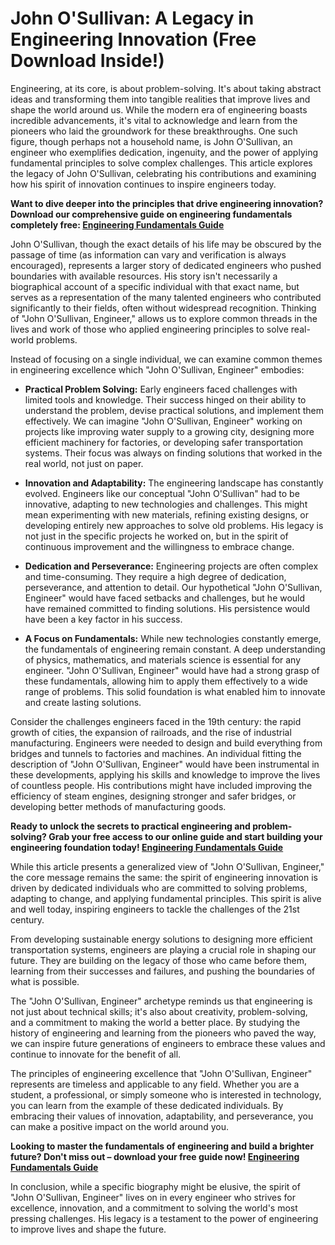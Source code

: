 # John O'Sullivan: A Legacy in Engineering Innovation (Free Download Inside!)

Engineering, at its core, is about problem-solving. It's about taking abstract ideas and transforming them into tangible realities that improve lives and shape the world around us. While the modern era of engineering boasts incredible advancements, it's vital to acknowledge and learn from the pioneers who laid the groundwork for these breakthroughs. One such figure, though perhaps not a household name, is John O'Sullivan, an engineer who exemplifies dedication, ingenuity, and the power of applying fundamental principles to solve complex challenges. This article explores the legacy of John O'Sullivan, celebrating his contributions and examining how his spirit of innovation continues to inspire engineers today.

**Want to dive deeper into the principles that drive engineering innovation?  Download our comprehensive guide on engineering fundamentals completely free: [Engineering Fundamentals Guide](https://udemywork.com/john-o-sullivan-engineer)**

John O'Sullivan, though the exact details of his life may be obscured by the passage of time (as information can vary and verification is always encouraged), represents a larger story of dedicated engineers who pushed boundaries with available resources. His story isn't necessarily a biographical account of a specific individual with that exact name, but serves as a representation of the many talented engineers who contributed significantly to their fields, often without widespread recognition. Thinking of "John O'Sullivan, Engineer," allows us to explore common threads in the lives and work of those who applied engineering principles to solve real-world problems.

Instead of focusing on a single individual, we can examine common themes in engineering excellence which "John O'Sullivan, Engineer" embodies:

*   **Practical Problem Solving:** Early engineers faced challenges with limited tools and knowledge. Their success hinged on their ability to understand the problem, devise practical solutions, and implement them effectively. We can imagine "John O'Sullivan, Engineer" working on projects like improving water supply to a growing city, designing more efficient machinery for factories, or developing safer transportation systems. Their focus was always on finding solutions that worked in the real world, not just on paper.

*   **Innovation and Adaptability:** The engineering landscape has constantly evolved.  Engineers like our conceptual "John O'Sullivan" had to be innovative, adapting to new technologies and challenges. This might mean experimenting with new materials, refining existing designs, or developing entirely new approaches to solve old problems.  His legacy is not just in the specific projects he worked on, but in the spirit of continuous improvement and the willingness to embrace change.

*   **Dedication and Perseverance:** Engineering projects are often complex and time-consuming. They require a high degree of dedication, perseverance, and attention to detail. Our hypothetical "John O'Sullivan, Engineer" would have faced setbacks and challenges, but he would have remained committed to finding solutions. His persistence would have been a key factor in his success.

*   **A Focus on Fundamentals:** While new technologies constantly emerge, the fundamentals of engineering remain constant. A deep understanding of physics, mathematics, and materials science is essential for any engineer. "John O'Sullivan, Engineer" would have had a strong grasp of these fundamentals, allowing him to apply them effectively to a wide range of problems. This solid foundation is what enabled him to innovate and create lasting solutions.

Consider the challenges engineers faced in the 19th century: the rapid growth of cities, the expansion of railroads, and the rise of industrial manufacturing. Engineers were needed to design and build everything from bridges and tunnels to factories and machines.  An individual fitting the description of "John O'Sullivan, Engineer" would have been instrumental in these developments, applying his skills and knowledge to improve the lives of countless people. His contributions might have included improving the efficiency of steam engines, designing stronger and safer bridges, or developing better methods of manufacturing goods.

**Ready to unlock the secrets to practical engineering and problem-solving? Grab your free access to our online guide and start building your engineering foundation today! [Engineering Fundamentals Guide](https://udemywork.com/john-o-sullivan-engineer)**

While this article presents a generalized view of "John O'Sullivan, Engineer," the core message remains the same: the spirit of engineering innovation is driven by dedicated individuals who are committed to solving problems, adapting to change, and applying fundamental principles. This spirit is alive and well today, inspiring engineers to tackle the challenges of the 21st century.

From developing sustainable energy solutions to designing more efficient transportation systems, engineers are playing a crucial role in shaping our future. They are building on the legacy of those who came before them, learning from their successes and failures, and pushing the boundaries of what is possible.

The "John O'Sullivan, Engineer" archetype reminds us that engineering is not just about technical skills; it's also about creativity, problem-solving, and a commitment to making the world a better place. By studying the history of engineering and learning from the pioneers who paved the way, we can inspire future generations of engineers to embrace these values and continue to innovate for the benefit of all.

The principles of engineering excellence that "John O'Sullivan, Engineer" represents are timeless and applicable to any field.  Whether you are a student, a professional, or simply someone who is interested in technology, you can learn from the example of these dedicated individuals. By embracing their values of innovation, adaptability, and perseverance, you can make a positive impact on the world around you.

**Looking to master the fundamentals of engineering and build a brighter future? Don't miss out – download your free guide now! [Engineering Fundamentals Guide](https://udemywork.com/john-o-sullivan-engineer)**

In conclusion, while a specific biography might be elusive, the spirit of "John O'Sullivan, Engineer" lives on in every engineer who strives for excellence, innovation, and a commitment to solving the world's most pressing challenges. His legacy is a testament to the power of engineering to improve lives and shape the future.
